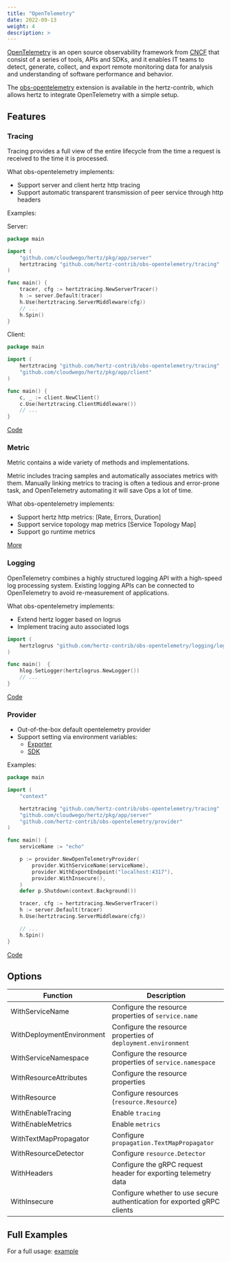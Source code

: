 ```yaml
---
title: "OpenTelemetry"
date: 2022-09-13
weight: 4
description: >
---
```


[OpenTelemetry](https://opentelemetry.io/) is an open source observability framework
from [CNCF](https://www.cncf.io/) that consist of a series of tools, APIs and SDKs, and it enables IT teams to detect, generate,
collect, and export remote monitoring data for analysis and understanding of software performance and behavior.

The [obs-opentelemetry](https://github.com/hertz-contrib/obs-opentelemetry) extension is available in the hertz-contrib,
which allows hertz to integrate OpenTelemetry with a simple setup.

## Features

### Tracing

Tracing provides a full view of the entire lifecycle from the time a request is received to the time it is processed.

What obs-opentelemetry implements:

- Support server and client hertz http tracing
- Support automatic transparent transmission of peer service through http headers

Examples:

Server:

```go
package main

import (
	"github.com/cloudwego/hertz/pkg/app/server"
	hertztracing "github.com/hertz-contrib/obs-opentelemetry/tracing"
)

func main() {
	tracer, cfg := hertztracing.NewServerTracer()
	h := server.Default(tracer)
	h.Use(hertztracing.ServerMiddleware(cfg))
	// ...
	h.Spin()
}
```

Client:

```go
package main

import (
	hertztracing "github.com/hertz-contrib/obs-opentelemetry/tracing"
	"github.com/cloudwego/hertz/pkg/app/client"
)

func main() {
	c, _ := client.NewClient()
	c.Use(hertztracing.ClientMiddleware())
	// ...
}
```

[Code](https://github.com/hertz-contrib/obs-opentelemetry/tree/main/tracing)

### Metric

Metric contains a wide variety of methods and implementations.

Metric includes tracing samples and automatically associates metrics with them. Manually linking metrics to tracing is
often a tedious and error-prone task, and OpenTelemetry automating it will save Ops a lot of time.

What obs-opentelemetry implements:

- Support hertz http metrics: [Rate, Errors, Duration]
- Support service topology map metrics [Service Topology Map]
- Support go runtime metrics

[More](https://github.com/hertz-contrib/obs-opentelemetry#supported-metrics)

### Logging

OpenTelemetry combines a highly structured logging API with a high-speed log processing system. Existing logging APIs
can be connected to OpenTelemetry to avoid re-measurement of applications.

What obs-opentelemetry implements:

- Extend hertz logger based on logrus
- Implement tracing auto associated logs

```go
import (
    hertzlogrus "github.com/hertz-contrib/obs-opentelemetry/logging/logrus"
)

func main()  {
    hlog.SetLogger(hertzlogrus.NewLogger())
    // ...
}
```

[Code](https://github.com/hertz-contrib/obs-opentelemetry/tree/main/logging/logrus)

### Provider

- Out-of-the-box default opentelemetry provider
- Support setting via environment variables:
  - [Exporter](https://opentelemetry.io/docs/reference/specification/protocol/exporter/)
  - [SDK](https://opentelemetry.io/docs/reference/specification/sdk-environment-variables/#general-sdk-configuration)

Examples:

```go
package main

import (
	"context"

	hertztracing "github.com/hertz-contrib/obs-opentelemetry/tracing"
	"github.com/cloudwego/hertz/pkg/app/server"
	"github.com/hertz-contrib/obs-opentelemetry/provider"
)

func main() {
	serviceName := "echo"

	p := provider.NewOpenTelemetryProvider(
		provider.WithServiceName(serviceName),
		provider.WithExportEndpoint("localhost:4317"),
		provider.WithInsecure(),
	)
	defer p.Shutdown(context.Background())

	tracer, cfg := hertztracing.NewServerTracer()
	h := server.Default(tracer)
	h.Use(hertztracing.ServerMiddleware(cfg))

	// ...
	h.Spin()
}
```

[Code](https://github.com/hertz-contrib/obs-opentelemetry/tree/main/provider)

## Options

| Function                  | Description                                                              |
|---------------------------|--------------------------------------------------------------------------|
| WithServiceName           | Configure the resource properties of `service.name`                      |
| WithDeploymentEnvironment | Configure the resource properties of `deployment.environment`            |
| WithServiceNamespace      | Configure the resource properties of `service.namespace`                 |
| WithResourceAttributes    | Configure the resource properties                                        |
| WithResource              | Configure resources (`resource.Resource`)                                |
| WithEnableTracing         | Enable `tracing`                                                         |
| WithEnableMetrics         | Enable `metrics`                                                         |
| WithTextMapPropagator     | Configure `propagation.TextMapPropagator`                               |
| WithResourceDetector      | Configure `resource.Detector`                                            |
| WithHeaders               | Configure the gRPC request header for exporting telemetry data           |
| WithInsecure              | Configure whether to use secure authentication for exported gRPC clients |

## Full Examples

For a full usage: [example](https://github.com/cloudwego/hertz-examples/tree/main/opentelemetry)
